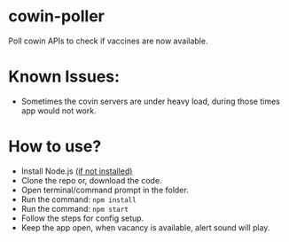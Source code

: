 # cowin-poller
Poll cowin APIs to check if vaccines are now available.

# Known Issues:
- Sometimes the covin servers are under heavy load, during those times app would not work.

# How to use?   
- Install Node.js [(if not installed)](https://nodejs.org/en/download/)  
- Clone the repo or, download the code.
- Open terminal/command prompt in the folder.
- Run the command: ``npm install``
- Run the command: ``npm start``
- Follow the steps for config setup.
- Keep the app open, when vacancy is available, alert sound will play.
